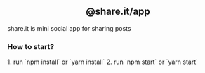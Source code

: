 <h2 align="center">@share.it/app</h2>
<p>share.it is mini social app for sharing posts</p>

<h3>How to start?</h3>
1. run `npm install` or `yarn install`
2. run `npm start` or `yarn start`
